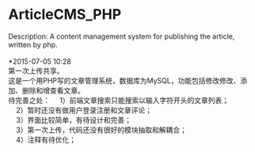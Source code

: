# ArticleCMS_PHP
Description: A content management system for publishing the article, written by php.<br/>
<br/>
*2015-07-05 10:28<br/>
第一次上传共享。<br/>
这是一个用PHP写的文章管理系统，数据库为MySQL，功能包括修改修改、添加、删除和增查看文章。<br/>
待完善之处：
&nbsp;&nbsp;&nbsp;&nbsp;1）前端文章搜索只能搜索以输入字符开头的文章列表；<br/>
&nbsp;&nbsp;&nbsp;&nbsp;2）暂时还没有做用户登录注册和文章评论；<br/>
&nbsp;&nbsp;&nbsp;&nbsp;3）界面比较简单，有待设计和完善；<br/>
&nbsp;&nbsp;&nbsp;&nbsp;3）第一次上传，代码还没有很好的模块抽取和解耦合；<br/>
&nbsp;&nbsp;&nbsp;&nbsp;4）注释有待优化；

